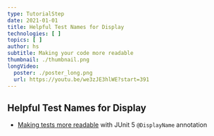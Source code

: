 ```yaml
---
type: TutorialStep
date: 2021-01-01
title: Helpful Test Names for Display
technologies: [ ]
topics: [ ]
author: hs
subtitle: Making your code more readable
thumbnail: ./thumbnail.png
longVideo:
  poster: ./poster_long.png
  url: https://youtu.be/we3zJE3hlWE?start=391
---
```


## Helpful Test Names for Display
- [Making tests more readable](https://junit.org/junit5/docs/current/user-guide/#writing-tests-display-names) with JUnit 5 `@DisplayName` annotation
